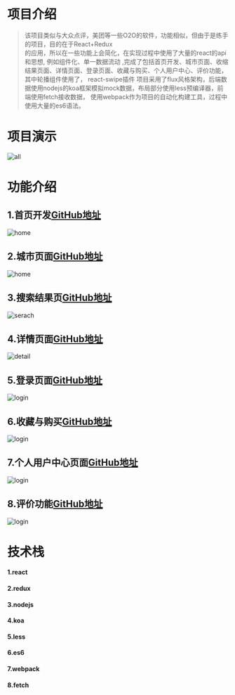 # 项目介绍
> 该项目类似与大众点评，美团等一些O2O的软件，功能相似，但由于是练手的项目，目的在于React+Redux  
的应用，所以在一些功能上会简化，在实现过程中使用了大量的react的api和思想, 例如组件化、单一数据流动
,完成了包括首页开发、城市页面、收缩结果页面、详情页面、登录页面、收藏与购买、个人用户中心、评价功能，其中轮播组件使用了，
react-swipe插件
项目采用了flux风格架构，后端数据使用nodejs的koa框架模拟mock数据，布局部分使用less预编译器，前端使用fetch接收数据，
使用webpack作为项目的自动化构建工具，过程中使用大量的es6语法。

# 项目演示
![all](https://github.com/ShangMXiao/react-dzdp/blob/master/SreenShops/all.gif)

# 功能介绍
## 1.首页开发[GitHub地址](https://github.com/ShangMXiao/react-dzdp/tree/master/app/containers/Home)
![home](https://github.com/ShangMXiao/react-dzdp/blob/master/SreenShops/home.bmp)
## 2.城市页面[GitHub地址](https://github.com/ShangMXiao/react-dzdp/tree/master/app/containers/City)
![home](https://github.com/ShangMXiao/react-dzdp/blob/master/SreenShops/city.bmp)
## 3.搜索结果页[GitHub地址](https://github.com/ShangMXiao/react-dzdp/tree/master/app/containers/Search)
![serach](https://github.com/ShangMXiao/react-dzdp/blob/master/SreenShops/serach.bmp)
## 4.详情页面[GitHub地址](https://github.com/ShangMXiao/react-dzdp/tree/master/app/containers/Detail)
![detail](https://github.com/ShangMXiao/react-dzdp/blob/master/SreenShops/detail.bmp)
## 5.登录页面[GitHub地址](https://github.com/ShangMXiao/react-dzdp/tree/master/app/containers/Login)
![login](https://github.com/ShangMXiao/react-dzdp/blob/master/SreenShops/login.bmp)
## 6.收藏与购买[GitHub地址](https://github.com/ShangMXiao/react-dzdp/tree/master/app/components/BuyAndStore)
![login](https://github.com/ShangMXiao/react-dzdp/blob/master/SreenShops/storeAndBuy.bmp)
## 7.个人用户中心页面[GitHub地址](https://github.com/ShangMXiao/react-dzdp/tree/master/app/containers/User)
![login](https://github.com/ShangMXiao/react-dzdp/blob/master/SreenShops/user.bmp)
## 8.评价功能[GitHub地址](https://github.com/ShangMXiao/react-dzdp/tree/master/app/components/CommentList)
![login](https://github.com/ShangMXiao/react-dzdp/blob/master/SreenShops/comment.bmp)
# 技术栈
#### 1.react
#### 2.redux
#### 3.nodejs
#### 4.koa
#### 5.less
#### 6.es6
#### 7.webpack
#### 8.fetch

